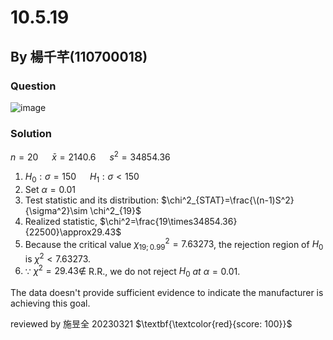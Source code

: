 # 10.5.19

## By 楊千芊(110700018)

### Question
![image](https://github.com/HWTeng-Course/202402-Statistics/assets/84311496/aa23865f-b4aa-43ac-abef-182c2dd35a9a)


### Solution
$n=20$ &emsp; $\bar{x}=2140.6$ &emsp; $s^2=34854.36$

1. $H_0:\sigma=150$ &emsp; $H_1:\sigma<150$
2. Set  $\alpha=0.01$
3. Test statistic and its distribution: $\chi^2_{STAT}=\frac{\(n-1)S^2}{\sigma^2}\sim \chi^2_{19}$
4. Realized statistic, $\chi^2=\frac{19\times34854.36}{22500}\approx29.43$
5. Because the critical value $\chi^2_{19;0.99}=7.63273$, the rejection region of
$H_0$ is $\chi^2< 7.63273$.
7. $\because$ $\chi^2=29.43 \notin$ R.R., we do not reject $H_0$ *at* $\alpha=0.01$.

The data doesn't provide sufficient evidence to indicate the manufacturer is achieving this goal.

reviewed by 施昱全 20230321 $\textbf{\textcolor{red}{score: 100}}$
